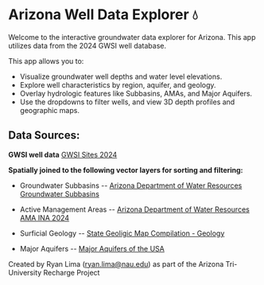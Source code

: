 # Arizona Well Data Explorer 💧
Welcome to the interactive groundwater data explorer for Arizona. This app utilizes data from the 2024 GWSI well database.

This app allows you to:

* Visualize groundwater well depths and water level elevations.
* Explore well characteristics by region, aquifer, and geology.
* Overlay hydrologic features like Subbasins, AMAs, and Major Aquifers.
* Use the dropdowns to filter wells, and view 3D depth profiles and geographic maps.

## Data Sources:

**GWSI well data**
[GWSI Sites 2024](https://hub.arcgis.com/datasets/azwater::gwsi-sites-2024/about)

**Spatially joined to the following vector layers for sorting and filtering:**

* Groundwater Subbasins -- [Arizona Department of Water Resources Groundwater Subbasins](https://gisdata2016-11-18t150447874z-azwater.opendata.arcgis.com/datasets/azwater::groundwater-subbasin/about)
  
* Active Management Areas -- [Arizona Department of Water Resources AMA INA 2024](https://gisdata2016-11-18t150447874z-azwater.opendata.arcgis.com/maps/71bdd0ff3d444c26b1d9ed7212818cd1)
  
* Surficial Geology -- [State Geoligic Map Compilation - Geology](https://www.arcgis.com/home/item.html?id=4d9fb5c0a6344407aec56f47a11482b5)
  
* Major Aquifers -- [Major Aquifers of the USA](https://www.arcgis.com/home/item.html?id=e049a24713bf4377aa9e8f268f960af4)


Created by Ryan Lima (ryan.lima@nau.edu) as part of the Arizona Tri-University Recharge Project
